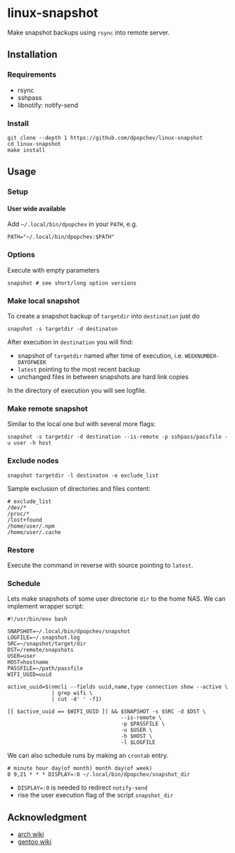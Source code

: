 # linux-snapshot

Make snapshot backups using `rsync` into remote server.

## Installation

### Requirements

- rsync
- sshpass
- libnotify: notify-send

### Install

```
git clone --depth 1 https://github.com/dpopchev/linux-snapshot
cd linux-snapshot
make install
```

## Usage

### Setup

#### User wide available

Add `~/.local/bin/dpopchev` in your `PATH`, e.g.

```
PATH="~/.local/bin/dpopchev:$PATH"
```

### Options

Execute with empty parameters

```
snapshot # see short/long option versions
```

### Make local snapshot

To create a snapshot backup of `targetdir` into `destination` just do

```
snapshot -s targetdir -d destinaton
```

After execution in `destination` you will find:

- snapshot of `targetdir` named after time of execution, i.e. `WEEKNUMBER-DAYOFWEEK`
- `latest` pointing to the most recent backup
- unchanged files in between snapshots are hard link copies

In the directory of execution you will see logfile.

### Make remote snapshot

Similar to the local one but with several more flags:

```
snapshot -s targetdir -d destination --is-remote -p sshpass/passfile -u user -h host
```

### Exclude nodes

```
snapshot targetdir -l destinaton -e exclude_list
```

Sample exclusion of directories and files content:

```
# exclude_list
/dev/*
/proc/*
/lost+found
/home/user/.npm
/home/user/.cache
```

### Restore

Execute the command in reverse with source pointing to `latest`.

### Schedule

Lets make snapshots of some user directorie `dir` to the home NAS. We can
implement wrapper script:

```
#!/usr/bin/env bash

SNAPSHOT=~/.local/bin/dpopchev/snapshot
LOGFILE=~/.snapshot.log
SRC=~/snapshot/target/dir
DST=/remote/snapshots
USER=user
HOST=hostname
PASSFILE=~/path/passfile
WIFI_UUID=uuid

active_uuid=$(nmcli --fields uuid,name,type connection show --active \
              | grep wifi \
              | cut -d' ' -f1)

[[ $active_uuid == $WIFI_UUID ]] && $SNAPSHOT -s $SRC -d $DST \
                                    --is-remote \
                                    -p $PASSFILE \
                                    -u $USER \
                                    -h $HOST \
                                    -l $LOGFILE
```

We can also schedule runs by making an `crontab` entry.

```
# minute hour day(of month) month day(of week)
0 9,21 * * * DISPLAY=:0 ~/.local/bin/dpopchev/snapshot_dir
```

- `DISPLAY=:0` is needed to redirect `notify-send`
- rise the user execution flag of the script `snapshot_dir`

## Acknowledgment

- [arch wiki](https://wiki.archlinux.org/title/rsync)
- [gentoo wiki](https://wiki.gentoo.org/wiki/Rsync)
